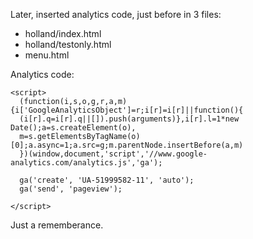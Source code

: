 Later, inserted analytics code, just before </head> in 3 files:
- holland/index.html
- holland/testonly.html
- menu.html

Analytics code:
```
<script>
  (function(i,s,o,g,r,a,m){i['GoogleAnalyticsObject']=r;i[r]=i[r]||function(){
  (i[r].q=i[r].q||[]).push(arguments)},i[r].l=1*new Date();a=s.createElement(o),
  m=s.getElementsByTagName(o)[0];a.async=1;a.src=g;m.parentNode.insertBefore(a,m)
  })(window,document,'script','//www.google-analytics.com/analytics.js','ga');

  ga('create', 'UA-51999582-11', 'auto');
  ga('send', 'pageview');

</script>
```

Just a rememberance.
